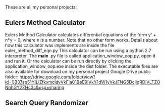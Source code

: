 These are all my personal projects:

Eulers Method Calculator
------------------------

Eulers Method Calculator calculates differential equations of the form y' + n*y = 0, where n is a number. Note that no other form works. Details about how this calculator was implements are inside the file euler_method_diff_eqn.py
This calculator can be run using a python 2.7 interpreter. The __main__ .py file is called application_window_oop.py, open it and run it. 
Or the calculator can be run directly by clicking the application_window_oop.exe inside the dist folder.
The executable files are also available for download on my personal project Google Drive public folder:
https://drive.google.com/folderview?id=0B37sp51YILiZfkxmcldvVkFia01BeE9lVkY1dW1yVkJFNG5DcjlqRDlVLTZONnhGY2ZHc3c&usp=sharing

Search Query Randomizer
------------------------
